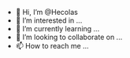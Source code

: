 - 👋 Hi, I’m @Hecolas
- 👀 I’m interested in ...
- 🌱 I’m currently learning ...
- 💞️ I’m looking to collaborate on ...
- 📫 How to reach me ...

<!---
Hecolas/Hecolas is a ✨ special ✨ repository because its `README.md` (this file) appears on your GitHub profile.
You can click the Preview link to take a look at your changes.
--->
